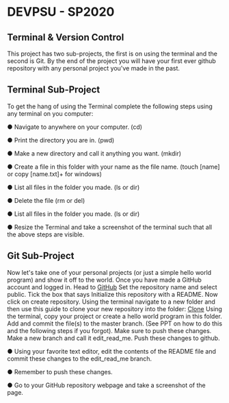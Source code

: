 # DEV​PSU - SP2020

## Terminal & Version Control

This project has two sub-projects, the first is on using the terminal and the second is Git. By the end of the project you will have your first ever github repository with any personal project you've made in the past.

## Terminal Sub-Project

To get the hang of using the Terminal complete the following steps using any terminal on you computer:

● Navigate to anywhere on your computer. (cd)

● Print the directory you are in. (pwd)

● Make a new directory and call it anything you want. (mkdir)

● Create a file in this folder with your name as the file name. (touch [name] or copy [name.txt]+ for windows)

● List all files in the folder you made. (ls or dir)

● Delete the file (rm or del)

● List all files in the folder you made. (ls or dir)

● Resize the Terminal and take a screenshot of the terminal such that all the above steps are visible.


## Git Sub-Project

Now let's take one of your personal projects (or just a simple hello world program) and show it off to the world.
Once you have made a GitHub account and logged in. Head to [GitHub](​https://github.com/new) Set the repository name and select public. Tick the box that says Initialize this repository with a README. Now click on create repository.
Using the terminal navigate to a new folder and then use this guide to clone your new repository into the folder: [Clone](https://help.github.com/en/github/creating-cloning-and-archiving-repositories/cloning-a-repository)
Using the terminal, copy your project or create a hello world program in this folder.
Add and commit the file(s) to the master branch. (See PPT on how to do this and the following steps if you forgot). Make sure to push these changes.
Make a new branch and call it ​edit_read_me​. Push these changes to github.
   
● Using your favorite text editor, edit the contents of the README file and commit these changes to the edit_read_me branch. 

● Remember to push these changes.

● Go to your GitHub repository webpage and take a screenshot of the page.


